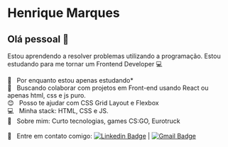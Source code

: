 

# Henrique Marques

## Olá pessoal 👋
Estou aprendendo a resolver problemas utilizando a programação.
Estou estudando para me tornar um Frontend Developer :computer:

 :rocket:  &nbsp; Por enquanto estou apenas estudando*
 <br/> :purple_heart: &nbsp; Buscando colaborar com projetos em Front-end usando React ou apenas html, css e js puro.
 <br/> :blush: &nbsp; Posso te ajudar com CSS Grid Layout e Flexbox
 <br/> :computer: &nbsp; Minha stack: HTML, CSS e JS.
 <br/> 💬  &nbsp; Sobre mim: Curto tecnologias, games CS:GO, Eurotruck
 <br/>
 <br/> :email: &nbsp; Entre em contato comigo: [![Linkedin Badge](https://img.shields.io/badge/-HenriqueMarques-blue?style=flat-square&logo=Linkedin&logoColor=white&link=https://www.linkedin.com/in/henriqueferris/)](https://www.linkedin.com/in/henriqueferris/) 
| 
[![Gmail Badge](https://img.shields.io/badge/-lhenrique.dev@gmail.com-c14438?style=flat-square&logo=Gmail&logoColor=white&link=mailto:lhenrique.dev@gmail.com)](mailto:lhenrique.dev@gmail.com)
